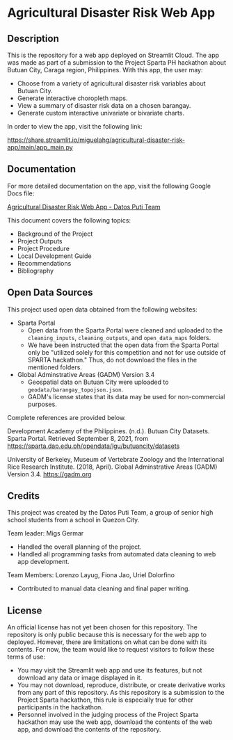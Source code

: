# Agricultural Disaster Risk Web App

## Description

This is the repository for a web app deployed on Streamlit Cloud. The app was made as part of a submission to the Project Sparta PH hackathon about Butuan City, Caraga region, Philippines. With this app, the user may:

- Choose from a variety of agricultural disaster risk variables about Butuan City.
- Generate interactive choropleth maps.
- View a summary of disaster risk data on a chosen barangay.
- Generate custom interactive univariate or bivariate charts.

In order to view the app, visit the following link:

https://share.streamlit.io/miguelahg/agricultural-disaster-risk-app/main/app_main.py

## Documentation

For more detailed documentation on the app, visit the following Google Docs file:

[Agricultural Disaster Risk Web App - Datos Puti Team](https://docs.google.com/document/d/1feKAvHEzJG2PmKtZrXvsGHOJL4c-kaTc4b_W_fHP-68/edit?usp=sharing)

This document covers the following topics:

- Background of the Project
- Project Outputs
- Project Procedure
- Local Development Guide
- Recommendations
- Bibliography

## Open Data Sources

This project used open data obtained from the following websites:

- Sparta Portal
  - Open data from the Sparta Portal were cleaned and uploaded to the `cleaning_inputs`, `cleaning_outputs`, and `open_data_maps` folders.
  - We have been instructed that the open data from the Sparta Portal only be "utilized solely for this competition and not for use outside of SPARTA hackathon." Thus, do not download the files in the mentioned folders.
- Global Adminstrative Areas (GADM) Version 3.4
  - Geospatial data on Butuan City were uploaded to `geodata/barangay_topojson.json`.
  - GADM's license states that its data may be used for non-commercial purposes.

Complete references are provided below.

Development Academy of the Philippines. (n.d.). Butuan City Datasets. Sparta Portal. Retrieved September 8, 2021, from https://sparta.dap.edu.ph/opendata/lgu/butuancity/datasets

University of Berkeley, Museum of Vertebrate Zoology and the International Rice Research Institute. (2018, April). Global Adminstrative Areas (GADM) Version 3.4. https://gadm.org

## Credits

This project was created by the Datos Puti Team, a group of senior high school students from a school in Quezon City.

Team leader: Migs Germar

- Handled the overall planning of the project.
- Handled all programming tasks from automated data cleaning to web app development.

Team Members: Lorenzo Layug, Fiona Jao, Uriel Dolorfino

- Contributed to manual data cleaning and final paper writing.

## License

An official license has not yet been chosen for this repository. The repository is only public because this is necessary for the web app to deployed. However, there are limitations on what can be done with its contents. For now, the team would like to request visitors to follow these terms of use:

- You may visit the Streamlit web app and use its features, but not download any data or image displayed in it.
- You may not download, reproduce, distribute, or create derivative works from any part of this repository. As this repository is a submission to the Project Sparta hackathon, this rule is especially true for other participants in the hackathon.
- Personnel involved in the judging process of the Project Sparta hackathon may use the web app, download the contents of the web app, and download the contents of the repository.
